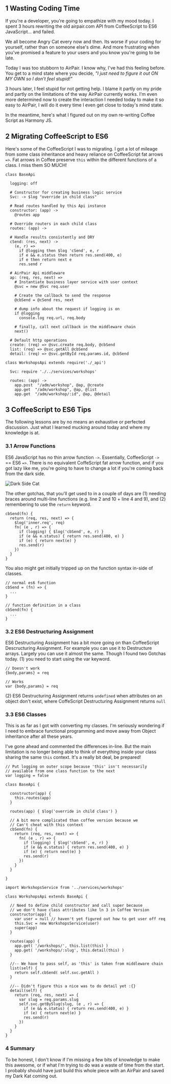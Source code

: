 ## 1 Wasting Coding Time
If you're a developer, you're going to empathize with my mood today. I spent 3 hours rewriting the old airpair.com API from CoffeeScript to ES6 JavaScript... and failed.

We all become Angry Cat every now and then. Its worse if your coding for yourself, rather than on someone else's dime. And more frustrating when you've promised a feature to your users and you know you're going to be late.

Today I was too stubborn to AirPair. I know why, I've had this feeling before. You get to a mind state where you decide, *"I just need to figure it out ON MY OWN so I don't feel stupid!"*

3 hours later, I feel stupid for not getting help. I blame it partly on my pride and partly on the limitations of the way AirPair currently works. I'm even more determined now to create the interaction I needed today to make it so easy to AirPair, I will do it every time I even get close to today's mind state.

In the meantime, here's what I figured out on my own re-writing Coffee Script as Harmony JS.

## 2 Migrating CoffeeScript to ES6

Here's some of the CoffeeScript I was to migrating. I got a lot of mileage from some class inheritance and heavy reliance on CoffeeScript fat arrows `=>`. Fat arrows in Coffee preserve `this` within the different functions of a class. I miss them SO MUCH! 

<!--?prettify lang=coffeescript linenums=true?-->    

    class BaseApi
      
      logging: off
      
      # Constructor for creating business logic service 
      Svc: -> $log "override in child class"

      # Read routes handled by this Api instance
      constructor: (app) ->
        @routes app

      # Override routers in each child class
      routes: (app) ->

      # Handle results consistently and DRY
      cSend: (res, next) ->
        (e, r) =>
          if @logging then $log 'cSend', e, r
          if e && e.status then return res.send(400, e)
          if e then return next e
          res.send r

      # AirPair Api middleware
      ap: (req, res, next) =>
        # Instantiate business layer service with user context
        @svc = new @Svc req.user

        # Create the callback to send the response
        @cbSend = @cSend res, next
    
        # dump info about the request if logging is on
        if @logging
          console.log req.url, req.body

        # finally, call next callback in the middleware chain
        next()

      # Default http operations
      create: (req) => @svc.create req.body, @cbSend
      list: (req) => @svc.getAll @cbSend
      detail: (req) => @svc.getById req.params.id, @cbSend



<!--?prettify lang=coffeescript linenums=true?-->    

    class WorkshopsApi extends require('./_api')

      Svc: require './../services/workshops'

      routes: (app) ->
        app.post  "/adm/workshop", @ap, @create
        app.get  "/adm/workshop", @ap, @list
        app.get  "/adm/workshop/:id", @ap, @detail



## 3 CoffeeScript to ES6 Tips

The following lessons are by no means an exhaustive or perfected discussion. Just what I learned mucking around today and where my knowledge is at.

### 3.1 Arrow Functions

ES6 JavaScript has no thin arrow function `->`. Essentially, CoffeeScript `->` == ES6 `=>`. There is no equivalent CoffeScript fat arrow function, and if you got lazy like me, you're going to have to change a lot if you're coming back from the dark side.

![Dark Side Cat](//www.starwarscats.com/wp-content/uploads/2013/01/darth-vader-cat.jpg) 

The other gotchas, that you'll get used to in a couple of days are (1) needing braces around multi-line functions (e.g. line 2 and 10 + line 4 and 9), and (2) remembering to use the `return` keyword.

<!--?prettify lang=javascript linenums=true?-->   
    
    cbSend(fn) {
      return (req, res, next) => {
        $log('inner.req', req)
        fn( (e , r) => {
          if (logging) { $log('cbSend', e, r) }
          if (e && e.status) { return res.send(400, e) }
          if (e) { return next(e) }
          res.send(r)
        })
      }
    }

You also might get initially tripped up on the function syntax in-side of classes.

<!--?prettify lang=javascript linenums=true?-->   

    // normal es6 function
    cbSend = (fn) => {
      ...
    }
    
    // function definition in a class
    cbSend(fn) {
      ...
    }

### 3.2 ES6 Destructuring Assignment

ES6 Destructuring Assignment has a bit more going on than CoffeeScript Descructuring Assignment. For example you can use it to Destructure arrays. Largely you can use it almost the same. Though I found two Gotchas today. (1) you need to start using the var keyword.

<!--?prettify lang=javascript linenums=true?-->   

    // Doesn't work
    {body,params} = req
    
    // Works
    var {body,params} = req

(2) ES6 Destructuring Assignment returns `undefined` when attributes on an object don't exist, where CoffeScript Destructuring Assignment returns `null`


### 3.3 ES6 Classes

This is as far as I got with converting my classes. I'm seriously wondering if I need to embrace functional programming and move away from Object inheritance after all these years.

I've gone ahead and commented the differences in-line. But the main limitation is no longer being able to think of everything inside your class sharing the same `this` context. It's a really bit deal, be prepared!

<!--?prettify lang=javascript linenums=true?-->   

    // Put logging on outer scope because 'this' isn't necessarily
    // available from one class function to the next
    var logging = false

    class BaseApi {
      
      constructor(app) {
        this.routes(app)
      }

      routes(app) { $log('override in child class') }

      // A bit more complicated than coffee version because we
      // Can't cheat with this context
      cbSend(fn) {
        return (req, res, next) => {
          fn( (e , r) => {
            if (logging) { $log('cbSend', e, r) }
            if (e && e.status) { return res.send(400, e) }
            if (e) { return next(e) }
            res.send(r)
          })
        }
      }

    }

<!--?prettify lang=javascript linenums=true?-->   

    import WorkshopsService from '../services/workshops'

    class WorkshopsApi extends BaseApi {

      // Need to define child constructor and call super because
      // we don't have class attributes like ln 3 in Coffee Version
      constructor(app) {
        var user = null // haven't yet figured out how to get user off req
        this.Svc = new WorkshopsService(user)
        super(app)
      }

      routes(app) {
        app.get( '/workshops/', this.list(this) )
        app.get( '/workshops/:slug', this.detail(this) )
      }

      //-- We have to pass self, as 'this' is taken from middleware chain
      list(self) {
        return self.cbSend( self.svc.getAll )
      }

      //-- Didn't figure this a nice was to do detail yet :{}
      detail(self) {
        return (req, res, next) => {
          var slug = req.params.slug
          self.svc.getBySlug(slug, (e , r) => {
            if (e && e.status) { return res.send(400, e) }
            if (e) { return next(e) }
            res.send(r)
          })
        }    
      }
    }


### 4 Summary

To be honest, I don't know if I'm missing a few bits of knowledge to make this awesome, or if what I'm trying to do was a waste of time from the start. I probably should have just build this whole piece with an AirPair and saved my Dark Kat coming out.